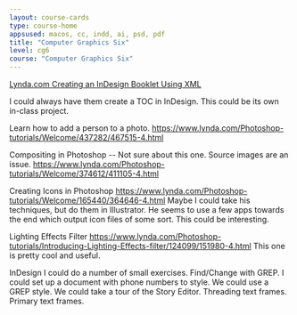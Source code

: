 ```yaml
---
layout: course-cards
type: course-home
appsused: macos, cc, indd, ai, psd, pdf
title: "Computer Graphics Six"
level: cg6
course: "Computer Graphics Six"
---
```

  [Lynda.com Creating an InDesign Booklet Using XML](https://www.lynda.com/Design-tutorials/Creating-InDesign-Booklet-Using-XML/435134-2.html)

I could always have them create a TOC in InDesign. This could be its own in-class project.

Learn how to add a person to a photo.
https://www.lynda.com/Photoshop-tutorials/Welcome/437282/467515-4.html

Compositing in Photoshop -- Not sure about this one. Source images are an issue.
https://www.lynda.com/Photoshop-tutorials/Welcome/374612/411105-4.html

Creating Icons in Photoshop
https://www.lynda.com/Photoshop-tutorials/Welcome/165440/364646-4.html
Maybe I could take his techniques, but do them in Illustrator. He seems to use a few apps towards the end which output icon files of some sort. This could be interesting.

Lighting Effects Filter
https://www.lynda.com/Photoshop-tutorials/Introducing-Lighting-Effects-filter/124099/151980-4.html
This one is pretty cool and useful.

InDesign
I could do a number of small exercises.
  Find/Change with GREP. I could set up a document with phone numbers to style. We could use a GREP style.
  We could take a tour of the Story Editor.
  Threading text frames. Primary text frames.
